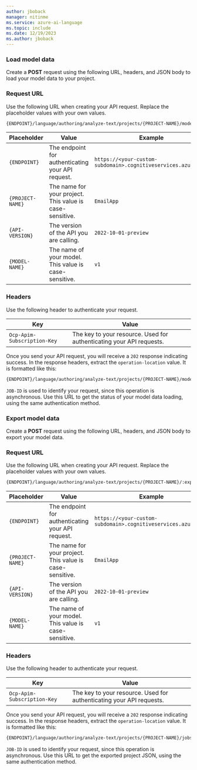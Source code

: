 ```yaml
---
author: jboback
manager: nitinme
ms.service: azure-ai-language
ms.topic: include
ms.date: 12/19/2023
ms.author: jboback
---
```


### Load model data 

Create a **POST** request using the following URL, headers, and JSON body to load your model data to your project.

### Request URL

Use the following URL when creating your API request. Replace the placeholder values with your own values. 

```rest
{ENDPOINT}/language/authoring/analyze-text/projects/{PROJECT-NAME}/models/{MODEL-NAME}:load-snapshot?stringIndexType=Utf16CodeUnit&api-version={API-VERSION}
```

|Placeholder  |Value  | Example |
|---------|---------|---------|
|`{ENDPOINT}`     | The endpoint for authenticating your API request.   | `https://<your-custom-subdomain>.cognitiveservices.azure.com` |
|`{PROJECT-NAME}`     | The name for your project. This value is case-sensitive.   | `EmailApp` |
|`{API-VERSION}`     | The version of the API you are calling. | `2022-10-01-preview` |
|`{MODEL-NAME}`       | The name of your model. This value is case-sensitive. | `v1` |

### Headers

Use the following header to authenticate your request. 

|Key|Value|
|--|--|
|`Ocp-Apim-Subscription-Key`| The key to your resource. Used for authenticating your API requests.|


Once you send your API request, you will receive a `202` response indicating success. In the response headers, extract the `operation-location` value. It is formatted like this: 

```rest
{ENDPOINT}/language/authoring/analyze-text/projects/{PROJECT-NAME}/models/{MODEL-NAME}/jobs/{JOB-ID}?api-version={API-VERSION}
``` 

`JOB-ID` is used to identify your request, since this operation is asynchronous. Use this URL to get the status of your model data loading, using the same authentication method.


### Export model data

Create a **POST** request using the following URL, headers, and JSON body to export your model data.

### Request URL

Use the following URL when creating your API request. Replace the placeholder values with your own values. 

```rest
{ENDPOINT}/language/authoring/analyze-text/projects/{PROJECT-NAME}/:export?stringIndexType=Utf16CodeUnit&api-version={API-VERSION}&trainedModelLabel={MODEL-NAME}
```

|Placeholder  |Value  | Example |
|---------|---------|---------|
|`{ENDPOINT}`     | The endpoint for authenticating your API request.   | `https://<your-custom-subdomain>.cognitiveservices.azure.com` |
|`{PROJECT-NAME}`     | The name for your project. This value is case-sensitive.   | `EmailApp` |
|`{API-VERSION}`     | The version of the API you are calling. | `2022-10-01-preview` |
|`{MODEL-NAME}`       | The name of your model. This value is case-sensitive. | `v1` |

### Headers

Use the following header to authenticate your request. 

|Key|Value|
|--|--|
|`Ocp-Apim-Subscription-Key`| The key to your resource. Used for authenticating your API requests.|


Once you send your API request, you will receive a `202` response indicating success. In the response headers, extract the `operation-location` value. It is formatted like this: 

```rest
{ENDPOINT}/language/authoring/analyze-text/projects/{PROJECT-NAME}/jobs/{JOB-ID}?api-version={API-VERSION}
``` 

`JOB-ID` is used to identify your request, since this operation is asynchronous. Use this URL to get the exported project JSON, using the same authentication method.
